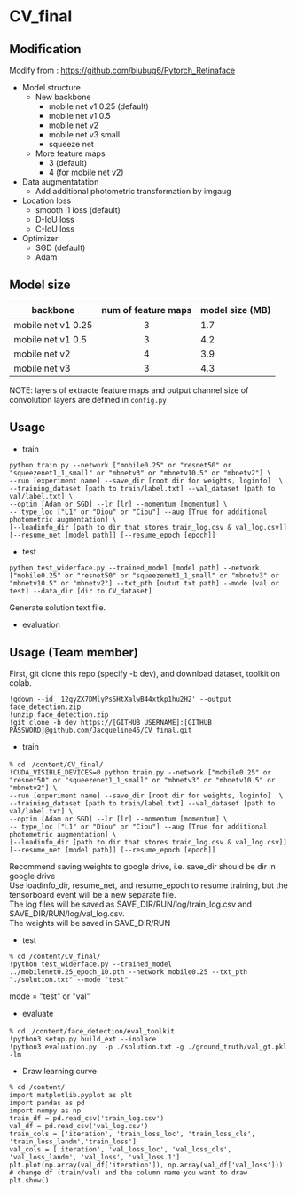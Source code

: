 # CV_final
## Modification
Modify from : https://github.com/biubug6/Pytorch_Retinaface  
- Model structure  
  -  New backbone
      - mobile net v1 0.25 (default) 
      - mobile net v1 0.5 
      - mobile net v2 
      - mobile net v3 small 
      - squeeze net  
  - More feature maps  
    -  3 (default)
    -  4 (for mobile net v2)
- Data augmentatation  
  - Add additional photometric transformation by imgaug
- Location loss
  - smooth l1 loss (default)
  - D-IoU loss
  - C-IoU loss
- Optimizer
  - SGD (default)  
  - Adam 
## Model size  
backbone | num of feature maps | model size (MB)
--------|:---------------------:|--------------
mobile net v1 0.25 | 3 | 1.7
mobile net v1 0.5 | 3| 4.2
mobile net v2 | 4 | 3.9 
mobile net v3 | 3 | 4.3

NOTE: layers of extracte feature maps and output channel size of convolution layers are defined in ```config.py```
## Usage
- train
```
python train.py --network ["mobile0.25" or "resnet50" or "squeezenet1_1_small" or "mbnetv3" or "mbnetv10.5" or "mbnetv2"] \
--run [experiment name] --save_dir [root dir for weights, loginfo]  \
--training_dataset [path to train/label.txt] --val_dataset [path to val/label.txt] \
--optim [Adam or SGD] --lr [lr] --momentum [momentum] \
-- type_loc ["L1" or "Diou" or "Ciou"] --aug [True for additional photometric augmentation] \
[--loadinfo_dir [path to dir that stores train_log.csv & val_log.csv]]  [--resume_net [model path]] [--resume_epoch [epoch]]
```
- test
```
python test_widerface.py --trained_model [model path] --network ["mobile0.25" or "resnet50" or "squeezenet1_1_small" or "mbnetv3" or "mbnetv10.5" or "mbnetv2"] --txt_pth [outut txt path] --mode [val or test] --data_dir [dir to CV_dataset]
```
Generate solution text file.  
- evaluation
## Usage (Team member)
First, git clone this repo (specify -b dev), and download dataset, toolkit on colab.
```
!gdown --id '12gyZX7DMlyPsSHtXalwB44xtkp1hu2H2' --output face_detection.zip
!unzip face_detection.zip
!git clone -b dev https://[GITHUB USERNAME]:[GITHUB PASSWORD]@github.com/Jacqueline45/CV_final.git
```
- train
```
% cd　/content/CV_final/
!CUDA_VISIBLE_DEVICES=0 python train.py --network ["mobile0.25" or "resnet50" or "squeezenet1_1_small" or "mbnetv3" or "mbnetv10.5" or "mbnetv2"] \
--run [experiment name] --save_dir [root dir for weights, loginfo]  \
--training_dataset [path to train/label.txt] --val_dataset [path to val/label.txt] \
--optim [Adam or SGD] --lr [lr] --momentum [momentum] \
-- type_loc ["L1" or "Diou" or "Ciou"] --aug [True for additional photometric augmentation] \
[--loadinfo_dir [path to dir that stores train_log.csv & val_log.csv]]  [--resume_net [model path]] [--resume_epoch [epoch]]
```
Recommend saving weights to google drive, i.e. save_dir should be dir in google drive  
Use loadinfo_dir, resume_net, and resume_epoch to resume training, but the tensorboard event will be a new separate file.  
The log files will be saved as SAVE_DIR/RUN/log/train_log.csv and SAVE_DIR/RUN/log/val_log.csv.  
The weights will be saved in SAVE_DIR/RUN
- test
```
% cd /content/CV_final/
!python test_widerface.py --trained_model ../mobilenet0.25_epoch_10.pth --network mobile0.25 --txt_pth "./solution.txt" --mode "test"
```
mode = "test" or "val"
- evaluate
```
% cd　/content/face_detection/eval_toolkit
!python3 setup.py build_ext --inplace
!python3 evaluation.py  -p ./solution.txt -g ./ground_truth/val_gt.pkl -lm
```
- Draw learning curve  
```
% cd /content/
import matplotlib.pyplot as plt
import pandas as pd
import numpy as np
train_df = pd.read_csv('train_log.csv')
val_df = pd.read_csv('val_log.csv')
train_cols = ['iteration', 'train_loss_loc', 'train_loss_cls', 'train_loss_landm','train_loss']
val_cols = ['iteration', 'val_loss_loc', 'val_loss_cls', 'val_loss_landm', 'val_loss', 'val_loss.1']
plt.plot(np.array(val_df['iteration']), np.array(val_df['val_loss'])) # change df (train/val) and the column name you want to draw
plt.show()
```
